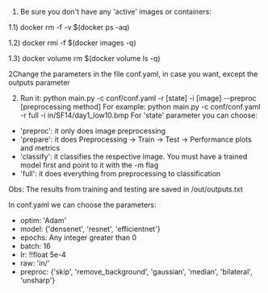 1) Be sure you don't have any 'active' images or containers:

1.1) docker rm -f -v $(docker ps -aq)

1.2) docker rmi -f $(docker images -q)

1.3) docker volume rm $(docker volume ls -q)

2Change the parameters in the file conf.yaml, in case you want, except the outputs parameter

2) Run it: python main.py -c conf/conf.yaml -r [state] -i [image] --preproc [preprocessing method]
For example: python main.py -c conf/conf.yaml -r full -i in/SF14/day1_low10.bmp
For 'state' parameter you can choose:
- 'preproc': it only does image preprocessing
- 'prepare': it does Preprocessing -> Train -> Test -> Performance plots and metrics
- 'classify': it classifies the respective image. You must have a trained model first and point to it with the -m flag
- 'full': it does everything from preprocessing to classification

Obs: The results from training and testing are saved in /out/outputs.txt

In conf.yaml we can choose the parameters:
- optim: 'Adam'
- model: {'densenet', 'resnet', 'efficientnet'}
- epochs: Any integer greater than 0
- batch: 16
- lr: !!float 5e-4
- raw: 'in/'
- preproc: {'skip', 'remove_background', 'gaussian', 'median', 'bilateral', 'unsharp'}

